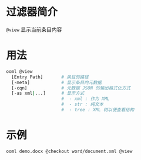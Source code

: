 # 过滤器简介

`@view` 显示当前条目内容

# 用法

```bash
ooml @view
  [Entry Path]       # 条目的路径
  [-meta]            # 显示条目的元数据
  [-cqn]             # 元数据 JSON 的输出格式化方式
  [-as xml|...]      # 显示方式
                     #  - xml : 作为 XML
                     #  - str : 纯文本
                     #  - tree : XML 树以便查看结构
```

# 示例

```bash
ooml demo.docx @checkout word/document.xml @view
```
